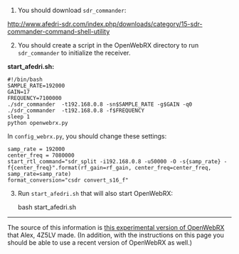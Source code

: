 1. You should download `sdr_commander`:

http://www.afedri-sdr.com/index.php/downloads/category/15-sdr-commander-command-shell-utility

2. You should create a script in the OpenWebRX directory to run `sdr_commander` to initialize the receiver.

**start_afedri.sh:**
```
#!/bin/bash
SAMPLE_RATE=192000
GAIN=17
FREQUENCY=7100000
./sdr_commander  -t192.168.0.8 -sn$SAMPLE_RATE -g$GAIN -q0
./sdr_commander  -t192.168.0.8 -f$FREQUENCY
sleep 1
python openwebrx.py
```

In `config_webrx.py`, you should change these settings:

```
samp_rate = 192000
center_freq = 7080000
start_rtl_command="sdr_split -i192.168.0.8 -u50000 -O -s{samp_rate} -f{center_freq}".format(rf_gain=rf_gain, center_freq=center_freq, samp_rate=samp_rate) 
format_conversion="csdr convert_s16_f"
```

3. Run `start_afedri.sh` that will also start OpenWebRX:

    bash start_afedri.sh

----

The source of this information is <a href="http://www.afedri-sdr.com/index.php/downloads/category/24-source-code-directory?download=217:experimental-openwebrx-for-afedrisdr">this experimental version of OpenWebRX</a> that Alex, 4Z5LV made. (In addition, with the instructions on this page you should be able to use a recent version of OpenWebRX as well.)